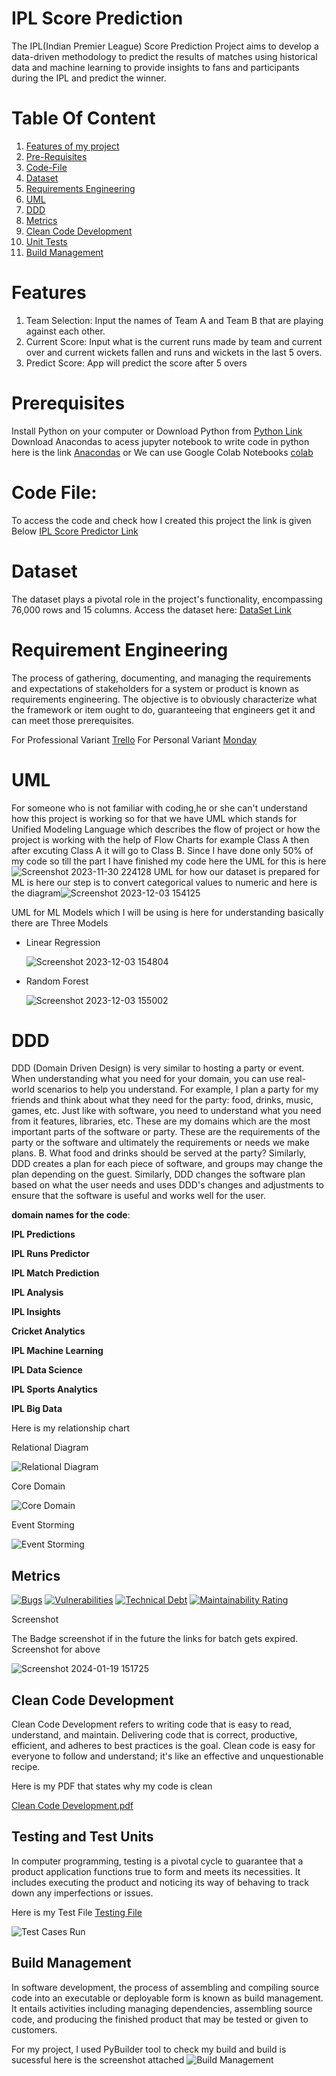 # IPL Score Prediction 
The IPL(Indian Premier League) Score Prediction Project aims to develop a data-driven methodology to predict the results of  matches using historical data and machine learning to provide insights to fans and participants during the IPL and predict the winner.

# Table Of Content
1. [Features of my project](https://github.com/KhushalKhare/software_development#features)
2. [Pre-Requisites](https://github.com/KhushalKhare/software_development#prerequisites)
3. [Code-File](https://github.com/KhushalKhare/software_development#code-file)
4. [Dataset](https://github.com/KhushalKhare/software_development#dataset)
5. [Requirements Engineering](https://github.com/KhushalKhare/software_development#requirement-engineering)
6. [UML](https://github.com/KhushalKhare/software_development#uml)
7. [DDD](https://github.com/KhushalKhare/software_development#DDD)
8. [Metrics](https://github.com/KhushalKhare/software_development/tree/main?tab=readme-ov-file#metrics)
9. [Clean Code Development](https://github.com/KhushalKhare/software_development?tab=readme-ov-file#clean-code-development)
10. [Unit Tests](https://github.com/KhushalKhare/software_development/blob/main/README.md#testing-and-test-units)
11. [Build Management]()

# Features
1. Team Selection: Input the names of Team A and Team B that are playing against each other.
2. Current Score: Input what is the current runs made by team and current over and current wickets fallen and runs and wickets in the last 5 overs.
3. Predict Score: App will predict the score after 5 overs

# Prerequisites
Install Python on your computer or Download Python from [Python Link](https://www.python.org/)
Download Anacondas to acess jupyter notebook to write code in python here is the link [Anacondas](https://www.anaconda.com/download) or 
We can use Google Colab Notebooks [colab](https://colab.google/)

# Code File: 
To access the code and check how I created this project the link is given Below
[IPL Score Predictor Link](https://github.com/KhushalKhare/software_development/blob/main/Python%20File/IPL_Score_Prediction%20(2).ipynb)

# Dataset
The dataset plays a pivotal role in the project's functionality, encompassing 76,000 rows and 15 columns. Access the dataset here: [DataSet Link](https://github.com/KhushalKhare/software_development/blob/main/Data%20Set/ipl_data.csv)

# Requirement Engineering 
The process of gathering, documenting, and managing the requirements and expectations of stakeholders for a system or product is known as requirements engineering. The objective is to obviously characterize what the framework or item ought to do, guaranteeing that engineers get it and can meet those prerequisites.

For Professional Variant 
[Trello](https://trello.com/b/EDFAf9j3/ipl-score-card)
For Personal Variant
[Monday](https://khushalkhrs-team-company.monday.com/boards/1371201419)


# UML
For someone who is not familiar with coding,he or she can't understand how this project is working so for that we have UML which stands for Unified Modeling Language 
which describes the flow of project or how the project is working with the help of Flow Charts for example Class A then after excuting Class A it will go to Class B.
Since I have done only 50% of my code so till the part I have finished my code here the UML for this is here ![Screenshot 2023-11-30 224128](https://github.com/KhushalKhare/software_development/assets/148461152/a1c6787e-81c9-4e62-9bd2-9cb5695763d4)
UML for how our dataset is prepared for ML is here our step is to convert categorical values to numeric and here is the diagram![Screenshot 2023-12-03 154125](https://github.com/KhushalKhare/software_development/assets/148461152/3bb08b00-0343-48f0-b151-0359279b1ddc)

UML for ML Models which I will be using is here for understanding basically there are Three Models 
* Linear Regression

  ![Screenshot 2023-12-03 154804](https://github.com/KhushalKhare/software_development/assets/148461152/35c00314-428b-4782-b313-101685b88007)

* Random Forest
  
  ![Screenshot 2023-12-03 155002](https://github.com/KhushalKhare/software_development/assets/148461152/c56e3f4c-362b-4fbd-999a-a77bf8421ed1)


# DDD
DDD (Domain Driven Design) is very  similar to hosting a party or event. When understanding what you need for your domain, you can use real-world scenarios to help you understand. For example, I plan a party for my friends and think about what they need for the party: food, drinks, music, games, etc. Just like with software, you need to understand what you need from it 
features, libraries, etc. These are my domains which are the most important parts of the software or party. These are the requirements of the party or  the software and ultimately the requirements or needs 
we make plans. B. What food and drinks should be served at the party? Similarly, DDD creates a plan  for each piece of software, and groups may change the plan depending on the guest. Similarly, DDD changes the software plan  based on what the user needs and uses DDD's changes and adjustments to ensure that the software is useful and works well for the user.

**domain names for the code**:

**IPL Predictions**

**IPL Runs Predictor**

**IPL Match Prediction**

**IPL Analysis**

**IPL Insights**

**Cricket Analytics**

**IPL Machine Learning**

**IPL Data Science**

**IPL Sports Analytics**

**IPL Big Data**

Here is my relationship chart


Relational Diagram 

![Relational Diagram](https://github.com/KhushalKhare/software_development/assets/148461152/b91b562a-9e3b-46d4-9692-395944cc9e78)

Core Domain

![Core Domain](https://github.com/KhushalKhare/software_development/assets/148461152/6c240a36-566c-4a54-a4b8-0aedacb5d1cb)

Event Storming

![Event Storming](https://github.com/KhushalKhare/software_development/assets/148461152/bea2d12d-50bc-4bc7-8a78-732b5b192ff8)



## Metrics
[![Bugs](https://sonarcloud.io/api/project_badges/measure?project=KhushalKhare_Test1&metric=bugs)](https://sonarcloud.io/summary/new_code?id=KhushalKhare_Test1) [![Vulnerabilities](https://sonarcloud.io/api/project_badges/measure?project=KhushalKhare_Test1&metric=vulnerabilities)](https://sonarcloud.io/summary/new_code?id=KhushalKhare_Test1) [![Technical Debt](https://sonarcloud.io/api/project_badges/measure?project=KhushalKhare_Test1&metric=sqale_index)](https://sonarcloud.io/summary/new_code?id=KhushalKhare_Test1) [![Maintainability Rating](https://sonarcloud.io/api/project_badges/measure?project=KhushalKhare_Test1&metric=sqale_rating)](https://sonarcloud.io/summary/new_code?id=KhushalKhare_Test1)

Screenshot

The Badge screenshot if in the future the links for batch gets expired.
Screenshot for above

![Screenshot 2024-01-19 151725](https://github.com/KhushalKhare/software_development/assets/148461152/346f25ef-5d54-4fd7-a152-5a5988f0c39c)

## Clean Code Development

Clean Code Development refers to writing code that is easy to read, understand, and maintain. Delivering code that is correct, productive, efficient, and adheres to best practices is the goal. Clean code is easy for everyone to follow and understand; it's like an effective and unquestionable recipe. 

Here is my PDF that states why my code is clean 

[Clean Code Development.pdf](https://github.com/KhushalKhare/software_development/blob/main/Clean%20Code%20Development/Clean%20Code%20Development%20(4).pdf)


## Testing and Test Units

In computer programming, testing is a pivotal cycle to guarantee that a product application functions true to form and meets its necessities. It includes executing the product and noticing its way of behaving to track down any imperfections or issues. 

Here is my Test File [Testing File](https://github.com/KhushalKhare/software_development/blob/main/Testing/test_units%20(1).py) 

![Test Cases Run](https://github.com/KhushalKhare/software_development/assets/148461152/3d4b2c30-7301-4c58-b2b9-40d5032c4cb3)

## Build Management 

In software development, the process of assembling and compiling source code into an executable or deployable form is known as build management. It entails activities including managing dependencies, assembling source code, and producing the finished product that may be tested or given to customers. 

For my project, I used PyBuilder tool to check my build and build is sucessful here is the screenshot attached 
![Build Management](https://github.com/KhushalKhare/software_development/assets/148461152/ed5113e3-714a-48ff-8f67-6a7677e13e10)














